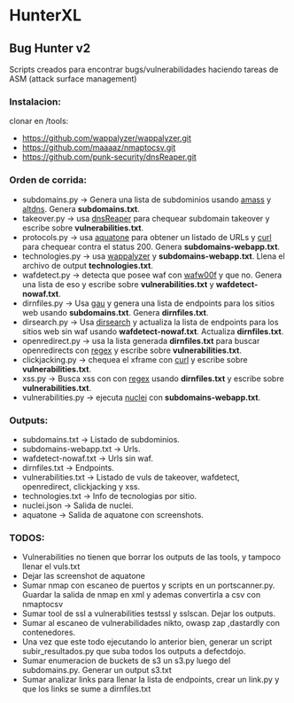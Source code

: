 # HunterXL
## Bug Hunter v2

Scripts creados para encontrar bugs/vulnerabilidades haciendo tareas de ASM (attack surface management)

### Instalacion:

clonar en /tools: 
* https://github.com/wappalyzer/wappalyzer.git 
* https://github.com/maaaaz/nmaptocsv.git 
* https://github.com/punk-security/dnsReaper.git

### Orden de corrida:
* subdomains.py -> Genera una lista de subdominios usando <u>amass</u> y <u>altdns</u>. Genera **subdomains.txt**.
* takeover.py -> usa <u>dnsReaper</u> para chequear subdomain takeover y escribe sobre **vulnerabilities.txt**.
* protocols.py -> usa <u>aquatone</u> para obtener un listado de URLs y <u>curl</u> para chequear contra el status 200. Genera **subdomains-webapp.txt**.
* technologies.py -> usa <u>wappalyzer</u> y **subdomains-webapp.txt**. Llena el archivo de output **technologies.txt**.
* wafdetect.py -> detecta que posee waf con <u>wafw00f</u> y que no. Genera una lista de eso y escribe sobre **vulnerabilities.txt** y **wafdetect-nowaf.txt**.
* dirnfiles.py -> Usa <u>gau</u> y genera una lista de endpoints para los sitios web usando **subdomains.txt**. Genera **dirnfiles.txt**.
* dirsearch.py -> Usa <u>dirsearch</u> y actualiza la lista de endpoints para los sitios web sin waf usando **wafdetect-nowaf.txt**. Actualiza **dirnfiles.txt**.
* openredirect.py -> usa la lista generada **dirnfiles.txt** para buscar openredirects con <u>regex</u> y escribe sobre **vulnerabilities.txt**.
* clickjacking.py -> chequea el xframe con <u>curl</u> y escribe sobre **vulnerabilities.txt**.
* xss.py -> Busca xss con con <u>regex</u> usando **dirnfiles.txt** y escribe sobre **vulnerabilities.txt**.
* vulnerabilities.py -> ejecuta <u>nuclei</u> con **subdomains-webapp.txt**.

### Outputs:
* subdomains.txt -> Listado de subdominios.
* subdomains-webapp.txt -> Urls.
* wafdetect-nowaf.txt -> Urls sin waf.
* dirnfiles.txt -> Endpoints.
* vulnerabilities.txt -> Listado de vuls de takeover, wafdetect, openredirect, clickjacking y xss.
* technologies.txt -> Info de tecnologias por sitio.
* nuclei.json -> Salida de nuclei.
* aquatone -> Salida de aquatone con screenshots.

### TODOS:
* Vulnerabilities no tienen que borrar los outputs de las tools, y tampoco llenar el vuls.txt
* Dejar las screenshot de aquatone
* Sumar nmap con escaneo de puertos y scripts en un portscanner.py. Guardar la salida de nmap en xml y ademas convertirla a csv con nmaptocsv
* Sumar tool de ssl a vulnerabilities testssl y sslscan. Dejar los outputs.
* Sumar al escaneo de vulnerabilidades nikto, owasp zap ,dastardly con contenedores.
* Una vez que este todo ejecutando lo anterior bien, generar un script subir_resultados.py que suba todos los outputs a defectdojo.
* Sumar enumeracion de buckets de s3 un s3.py luego del subdomains.py. Generar un output s3.txt
* Sumar analizar links para llenar la lista de endpoints, crear un link.py y que los links se sume a dirnfiles.txt
